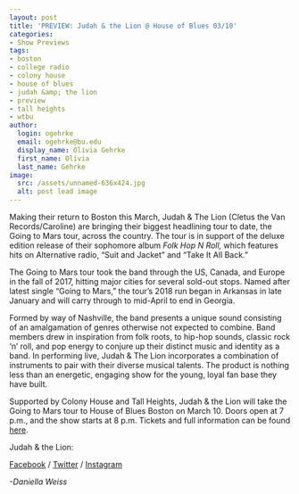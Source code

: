 ```yaml
---
layout: post
title: 'PREVIEW: Judah & the Lion @ House of Blues 03/10'
categories:
- Show Previews
tags:
- boston
- college radio
- colony house
- house of blues
- judah &amp; the lion
- preview
- tall heights
- wtbu
author:
  login: ogehrke
  email: ogehrke@bu.edu
  display_name: Olivia Gehrke
  first_name: Olivia
  last_name: Gehrke
image:
  src: /assets/unnamed-636x424.jpg
  alt: post lead image
---
```


Making their return to Boston this March, Judah & The Lion (Cletus the Van Records/Caroline) are bringing their biggest headlining tour to date, the Going to Mars tour, across the country. The tour is in support of the deluxe edition release of their sophomore album _Folk Hop N Roll,_ which features hits on Alternative radio, “Suit and Jacket” and “Take It All Back.”

The Going to Mars tour took the band through the US, Canada, and Europe in the fall of 2017, hitting major cities for several sold-out stops. Named after latest single “Going to Mars,” the tour’s 2018 run began in Arkansas in late January and will carry through to mid-April to end in Georgia.

Formed by way of Nashville, the band presents a unique sound consisting of an amalgamation of genres otherwise not expected to combine. Band members drew in inspiration from folk roots, to hip-hop sounds, classic rock ‘n’ roll, and pop energy to conjure up their distinct music and identity as a band. In performing live, Judah & The Lion incorporates a combination of instruments to pair with their diverse musical talents. The product is nothing less than an energetic, engaging show for the young, loyal fan base they have built.

Supported by Colony House and Tall Heights, Judah & the Lion will take the Going to Mars tour to House of Blues Boston on March 10. Doors open at 7 p.m., and the show starts at 8 p.m. Tickets and full information can be found [here](https://www.judahandthelion.com/).

Judah & the Lion:

[Facebook](https://www.facebook.com/judahandthelion/) / [Twitter](https://twitter.com/judahandthelion) / [Instagram](https://www.instagram.com/judahandthelion/)

_\-Daniella Weiss_